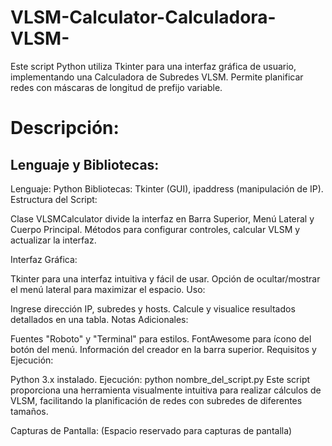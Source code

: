 # VLSM-Calculator-Calculadora-VLSM-
Este script Python utiliza Tkinter para una interfaz gráfica de usuario, implementando una Calculadora de Subredes VLSM. Permite planificar redes con máscaras de longitud de prefijo variable.

# Descripción:

## Lenguaje y Bibliotecas:

Lenguaje: Python
Bibliotecas: Tkinter (GUI), ipaddress (manipulación de IP).
Estructura del Script:

Clase VLSMCalculator divide la interfaz en Barra Superior, Menú Lateral y Cuerpo Principal.
Métodos para configurar controles, calcular VLSM y actualizar la interfaz.

Interfaz Gráfica:

Tkinter para una interfaz intuitiva y fácil de usar.
Opción de ocultar/mostrar el menú lateral para maximizar el espacio.
Uso:

Ingrese dirección IP, subredes y hosts.
Calcule y visualice resultados detallados en una tabla.
Notas Adicionales:

Fuentes "Roboto" y "Terminal" para estilos.
FontAwesome para ícono del botón del menú.
Información del creador en la barra superior.
Requisitos y Ejecución:

Python 3.x instalado.
Ejecución: python nombre_del_script.py
Este script proporciona una herramienta visualmente intuitiva para realizar cálculos de VLSM, facilitando la planificación de redes con subredes de diferentes tamaños.

Capturas de Pantalla:
(Espacio reservado para capturas de pantalla)
